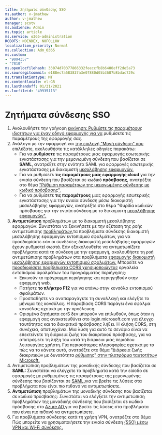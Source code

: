 ```yaml
---
title: Ζητήματα σύνδεσης SSO
ms.author: v-jmathew
author: v-jmathew
manager: scotv
ms.audience: Admin
ms.topic: article
ms.service: o365-administration
ROBOTS: NOINDEX, NOFOLLOW
localization_priority: Normal
ms.collection: Adm_O365
ms.custom:
- "9004357"
- "7810"
ms.openlocfilehash: 33074d70377866332feeccfb8b6400eff2de5a73
ms.sourcegitcommit: e188ec7a583837a3e07880d05b3607b8bdac729c
ms.translationtype: MT
ms.contentlocale: el-GR
ms.lasthandoff: 01/21/2021
ms.locfileid: "49935113"
---
```

# <a name="sso-connection-issues"></a>Ζητήματα σύνδεσης SSO

1. Ακολουθήστε την γρήγορη [εκκίνηση: Ρυθμίστε τις παραμέτρους ιδιοτήτων για έναν οδηγό εφαρμογής για να](https://docs.microsoft.com/azure/active-directory/manage-apps/add-application-portal-configure) ρυθμίσετε τις παραμέτρους της εφαρμογής σας.
2. Ανάλογα με την εφαρμογή και [την επιλογή "Μονή σύνδεση" που](https://docs.microsoft.com/azure/active-directory/manage-apps/sso-options) επιλέξατε, ακολουθήστε τις κατάλληλες οδηγίες παρακάτω:
    - Για να **ρυθμίσετε** τις παραμέτρους μιας εφαρμογής εσωτερικής εγκατάστασης για την μεμονωμένη σύνδεση που βασίζεται σε **SAML,** ανατρέξτε στην ενότητα SAML για εφαρμογές εσωτερικής εγκατάστασης με διακομιστή [μεσολάβησης εφαρμογών.](https://docs.microsoft.com/azure/active-directory/manage-apps/application-proxy-configure-single-sign-on-on-premises-apps)
    - Για να ρυθμίσετε **τις παραμέτρους μιας εφαρμογής cloud** για την ενιαία σύνδεση που βασίζεται σε κωδικό **πρόσβασης,** ανατρέξτε στο θέμα ["Ρύθμιση παραμέτρων της μεμονωμένης σύνδεσης με κωδικό πρόσβασης".](https://docs.microsoft.com/azure/active-directory/manage-apps/configure-password-single-sign-on-non-gallery-applications)
    - Για να ρυθμίσετε **τις παραμέτρους** μιας εφαρμογής εσωτερικής εγκατάστασης για την ενιαία σύνδεση μέσω διακομιστή μεσολάβησης εφαρμογών, ανατρέξτε στο θέμα "Θυρίδα κωδικών πρόσβασης για την ενιαία σύνδεση με το διακομιστή [μεσολάβησης εφαρμογών".](https://docs.microsoft.com/azure/active-directory/manage-apps/application-proxy-configure-single-sign-on-password-vaulting) 
3. **Αντιμετώπιση** προβλημάτων με το διακομιστή μεσολάβησης εφαρμογών: Συνιστάται να ξεκινήσετε με την εξέταση της ροής αντιμετώπισης [προβλημάτων,](https://docs.microsoft.com/azure/active-directory/manage-apps/application-proxy-debug-connectors)τα προβλήματα σύνδεσης διακομιστή μεσολάβησης εφαρμογών εντοπισμού σφαλμάτων, για να προσδιορίσετε εάν οι συνδέσεις διακομιστή μεσολάβησης εφαρμογών έχουν ρυθμιστεί σωστά. Εάν εξακολουθείτε να αντιμετωπίζετε προβλήματα κατά τη σύνδεση με την εφαρμογή, ακολουθήστε τη ροή αντιμετώπισης προβλημάτων στα προβλήματα [εφαρμογής διακομιστή μεσολάβησης εφαρμογών εντοπισμού σφαλμάτων.](https://docs.microsoft.com/azure/active-directory/manage-apps/application-proxy-debug-apps) Μπορείτε να [προσδιορίσετε προβλήματα CORS χρησιμοποιώντας](https://docs.microsoft.com/azure/active-directory/manage-apps/application-proxy-understand-cors-issues#understand-and-identify-cors-issues) εργαλεία εντοπισμού σφαλμάτων του προγράμματος περιήγησης:
    - Εκκινούν το πρόγραμμα περιήγησης και περιηγηθούν στην εφαρμογή web.
    - Πατήστε **το πλήκτρο F12** για να επάνω στην κονσόλα εντοπισμού σφαλμάτων.
    - Προσπαθήστε να αναπαραγάγετε τη συναλλαγή και ελέγξτε το μήνυμα της κονσόλας. Η παραβίαση CORS παράγει ένα σφάλμα κονσόλας σχετικά με την προέλευση.
    - Ορισμένα ζητήματα corS δεν μπορούν να επιλυθούν, όπως όταν η εφαρμογή σας ανακατευθύνει στο login.microsoft.com για έλεγχο ταυτότητας και το διακριτικό πρόσβασης λήξει. Η κλήση CORS, στη συνέχεια, αποτυγχάνει. Μια λύση για αυτό το σενάριο είναι να επεκτείνετε τη διάρκεια ζωής του διακριτικού πρόσβασης, για να αποτρέψετε τη λήξη του κατά τη διάρκεια μιας περιόδου λειτουργίας χρήστη. Για περισσότερες πληροφορίες σχετικά με το πώς να το κάνετε αυτό, ανατρέξτε στο θέμα "Διάρκεια ζωής διακριτικών με δυνατότητα [ρύθμισης" στην πλατφόρμα ταυτοτήτων Microsoft.](https://docs.microsoft.com/azure/active-directory/develop/active-directory-configurable-token-lifetimes)
4. Αντιμετώπιση προβλημάτων της μοναδικής σύνδεσης που βασίζεται σε **SAML:** Συνιστάται να ελέγχετε τα προβλήματα κατά την είσοδο σε εφαρμογές με ρυθμισμένες τις παραμέτρους της μεμονωμένης σύνδεσης που βασίζονται σε [SAML,](https://docs.microsoft.com/azure/active-directory/manage-apps/application-sign-in-problem-federated-sso-gallery)για να βρείτε τις λύσεις στα προβλήματα που είναι πιο πιθανό να αντιμετωπίσετε.
5. **Αντιμετώπιση** προβλημάτων της μοναδικής σύνδεσης που βασίζεται σε κωδικό πρόσβασης: Συνιστάται να ελέγξετε την αντιμετώπιση προβλημάτων της μοναδικής σύνδεσης που βασίζεται σε κωδικό πρόσβασης στο [Azure AD,](https://docs.microsoft.com/azure/active-directory/manage-apps/troubleshoot-password-based-sso)για να βρείτε τις λύσεις στα προβλήματα που είναι πιο πιθανό να αντιμετωπίσετε.
6. Για προβλήματα σύνδεσης κατά τη χρήση VPN, ανατρέξτε στο θέμα Πώς μπορείτε να χρησιμοποιήσετε την ενιαία σύνδεση [(SSO) μέσω VPN και Wi-Fi σύνδεσης.](https://docs.microsoft.com/windows/security/identity-protection/vpn/how-to-use-single-sign-on-sso-over-vpn-and-wi-fi-connections)
